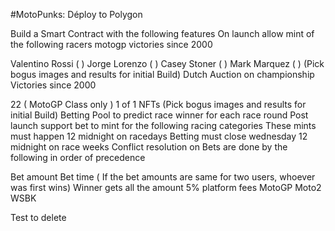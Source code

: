 #MotoPunks: Déploy to Polygon 

Build a Smart Contract with the following features
On launch allow mint of the following racers motogp victories since 2000

 Valentino Rossi ( )
 Jorge Lorenzo ( )
 Casey Stoner ( )
 Mark Marquez ( )
(Pick bogus images and results for initial Build)
Dutch Auction on championship Victories since 2000

 22 ( MotoGP Class only ) 1 of 1 NFTs
(Pick bogus images and results for initial Build)
Betting Pool to predict race winner for each race round
Post launch support bet to mint for the following racing categories
These mints must happen 12 midnight on racedays
Betting must close wednesday 12 midnight on race weeks
Conflict resolution on Bets are done by the following in order of precedence

Bet amount
Bet time ( If the bet amounts are same for two users, whoever was first wins)
Winner gets all the amount
5% platform fees
 MotoGP
 Moto2
 WSBK
 
 Test to delete
